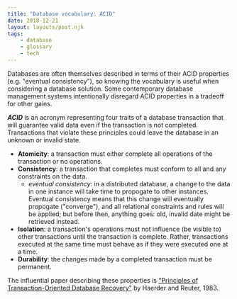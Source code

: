 ```yaml
---
title: "Database vocabulary: ACID"
date: 2018-12-21
layout: layouts/post.njk
tags:
    - database
    - glossary
    - tech
---
```

 Databases are often themselves described in terms of their ACID properties (e.g. "eventual consistency"), so knowing the vocabulary is useful when considering a database solution. Some contemporary database management systems intentionally disregard ACID properties in a tradeoff for other gains.

_**ACID**_ is an acronym representing four traits of a database transaction that will guarantee valid data even if the transaction is not completed. Transactions that violate these principles could leave the database in an unknown or invalid state.
*   **Atomicity**: a transaction must either complete all operations of the transaction or no operations. 
*   **Consistency**: a transaction that completes must conform to all and any constraints on the data.
    *   *eventual consistency*: in a distributed database, a change to the data in one instance will take time to propogate to other instances. Eventual consistency means that this change will eventually propogate ("converge"), and all relational constraints and rules will be applied; but before then, anything goes: old, invalid date might be retrieved instead.
*   **Isolation**: a transaction's operations must not influence (be visible to) other transactions until the transaction is complete. Rather, transactions executed at the same time must behave as if they were executed one at a time.
*   **Durability**: the changes made by a completed transaction must be permanent.

The influential paper describing these properties is ["Principles of Transaction-Oriented Database Recovery"](https://web.archive.org/web/20170810141540/https://web.stanford.edu/class/cs340v/papers/recovery.pdf) by Haerder and Reuter, 1983.
